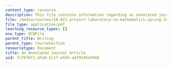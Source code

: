 ```yaml
---
content_type: resource
description: This file contains information regarding an annotated journal article.
file: /media/courses/18-821-project-laboratory-in-mathematics-spring-2013/7c76f6f1dfa05c17e5b5adf9545e5944_MIT18_821S13_annotatedjrnl.pdf
file_type: application/pdf
learning_resource_types: []
ocw_type: OCWFile
parent_title: Writing
parent_type: CourseSection
resourcetype: Document
title: An Annotated Journal Article
uid: 7c76f6f1-dfa0-5c17-e5b5-adf9545e5944
---
```

